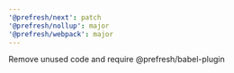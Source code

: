 ```yaml
---
'@prefresh/next': patch
'@prefresh/nollup': major
'@prefresh/webpack': major
---
```


Remove unused code and require @prefresh/babel-plugin
